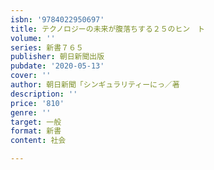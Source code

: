 ```yaml
---
isbn: '9784022950697'
title: テクノロジーの未来が腹落ちする２５のヒン　ト
volume: ''
series: 新書７６５
publisher: 朝日新聞出版
pubdate: '2020-05-13'
cover: ''
author: 朝日新聞「シンギュラリティーにっ／著
description: ''
price: '810'
genre: ''
target: 一般
format: 新書
content: 社会

---
```

